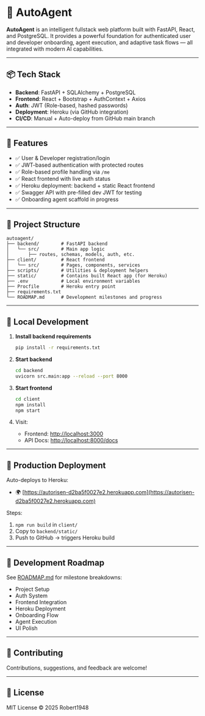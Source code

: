 # 🚀 AutoAgent

**AutoAgent** is an intelligent fullstack web platform built with FastAPI, React, and PostgreSQL. It provides a powerful foundation for authenticated user and developer onboarding, agent execution, and adaptive task flows — all integrated with modern AI capabilities.

---

## 📦 Tech Stack

- **Backend**: FastAPI + SQLAlchemy + PostgreSQL
- **Frontend**: React + Bootstrap + AuthContext + Axios
- **Auth**: JWT (Role-based, hashed passwords)
- **Deployment**: Heroku (via GitHub integration)
- **CI/CD**: Manual + Auto-deploy from GitHub main branch

---

## 📌 Features

- ✅ User & Developer registration/login
- ✅ JWT-based authentication with protected routes
- ✅ Role-based profile handling via `/me`
- ✅ React frontend with live auth status
- ✅ Heroku deployment: backend + static React frontend
- ✅ Swagger API with pre-filled dev JWT for testing
- ✅ Onboarding agent scaffold in progress

---

## 📁 Project Structure

```
autoagent/
├── backend/        # FastAPI backend
│   └── src/        # Main app logic
│       ├── routes, schemas, models, auth, etc.
├── client/         # React frontend
│   └── src/        # Pages, components, services
├── scripts/        # Utilities & deployment helpers
├── static/         # Contains built React app (for Heroku)
├── .env            # Local environment variables
├── Procfile        # Heroku entry point
├── requirements.txt
└── ROADMAP.md      # Development milestones and progress
```

---

## 🧪 Local Development

1. **Install backend requirements**  
   ```bash
   pip install -r requirements.txt
   ```

2. **Start backend**  
   ```bash
   cd backend
   uvicorn src.main:app --reload --port 8000
   ```

3. **Start frontend**  
   ```bash
   cd client
   npm install
   npm start
   ```

4. Visit:
   - Frontend: [http://localhost:3000](http://localhost:3000)
   - API Docs: [http://localhost:8000/docs](http://localhost:8000/docs)

---

## 🚀 Production Deployment

Auto-deploys to Heroku:
- 🌍 [https://autorisen-d2ba5f0027e2.herokuapp.com](https://autorisen-d2ba5f0027e2.herokuapp.com)

Steps:
1. `npm run build` in `client/`
2. Copy to `backend/static/`
3. Push to GitHub → triggers Heroku build

---

## 📅 Development Roadmap

See [ROADMAP.md](./ROADMAP.md) for milestone breakdowns:
- Project Setup
- Auth System
- Frontend Integration
- Heroku Deployment
- Onboarding Flow
- Agent Execution
- UI Polish

---

## 🤝 Contributing

Contributions, suggestions, and feedback are welcome!

---

## 📜 License

MIT License © 2025 Robert1948